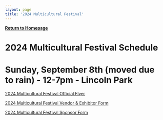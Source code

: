 ```yaml
---
layout: page
title: '2024 Multicultural Festival'
---
```


[**Return to Homepage**](/)

# 2024 Multicultural Festival Schedule

# Sunday, September 8th (moved due to rain) - 12-7pm - Lincoln Park

[2024 Multicultural Festival Official Flyer](https://storage.googleapis.com/static.rutherford-nj.com/committees/civil-rights/2024_MulticulturalFest.pdf)

[2024 Multicultural Festival Vendor & Exhibitor Form](https://storage.googleapis.com/static.rutherford-nj.com/committees/civil-rights/MCF%202024%20Become%20a%20Vendor%20or%20Exhibitor%20Form.pdf)

[2024 Multicultural Festival Sponsor Form](https://storage.googleapis.com/static.rutherford-nj.com/committees/civil-rights/MCF%202024%20Sponsor%20Form.pdf)
